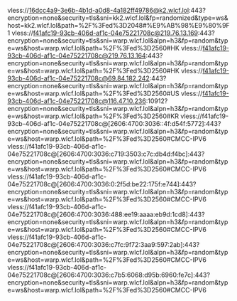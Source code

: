vless://16dcc4a9-3e6b-4b1d-a0d8-4a182ff49786@k2.wlcf.lol:443?encryption=none&security=tls&sni=kk2.wlcf.lol&fp=randomized&type=ws&host=kk2.wlcf.lol&path=%2F%3Fed%3D2048#%E9%AB%98%E9%80%9F1
vless://f41afc19-93cb-406d-af1c-04e75221708c@219.76.13.169:443?encryption=none&security=tls&sni=warp.wlcf.lol&alpn=h3&fp=random&type=ws&host=warp.wlcf.lol&path=%2F%3Fed%3D2560#HK
vless://f41afc19-93cb-406d-af1c-04e75221708c@219.76.13.164:443?encryption=none&security=tls&sni=warp.wlcf.lol&alpn=h3&fp=random&type=ws&host=warp.wlcf.lol&path=%2F%3Fed%3D2560#HK
vless://f41afc19-93cb-406d-af1c-04e75221708c@69.84.182.242:443?encryption=none&security=tls&sni=warp.wlcf.lol&alpn=h3&fp=random&type=ws&host=warp.wlcf.lol&path=%2F%3Fed%3D2560#US
vless://f41afc19-93cb-406d-af1c-04e75221708c@116.47.10.236:10912?encryption=none&security=tls&sni=warp.wlcf.lol&alpn=h3&fp=random&type=ws&host=warp.wlcf.lol&path=%2F%3Fed%3D2560#KR
vless://f41afc19-93cb-406d-af1c-04e75221708c@[2606:4700:3036::4f:d54f:5772]:443?encryption=none&security=tls&sni=warp.wlcf.lol&alpn=h3&fp=random&type=ws&host=warp.wlcf.lol&path=%2F%3Fed%3D2560#CMCC-IPV6
vless://f41afc19-93cb-406d-af1c-04e75221708c@[2606:4700:3036:c719:3503:c7c:db4d:f4bc]:443?encryption=none&security=tls&sni=warp.wlcf.lol&alpn=h3&fp=random&type=ws&host=warp.wlcf.lol&path=%2F%3Fed%3D2560#CMCC-IPV6
vless://f41afc19-93cb-406d-af1c-04e75221708c@[2606:4700:3036:0:2f5d:be22:175f:e744]:443?encryption=none&security=tls&sni=warp.wlcf.lol&alpn=h3&fp=random&type=ws&host=warp.wlcf.lol&path=%2F%3Fed%3D2560#CMCC-IPV6
vless://f41afc19-93cb-406d-af1c-04e75221708c@[2606:4700:3036:488:ee19:aaaa:eb9d:1cd8]:443?encryption=none&security=tls&sni=warp.wlcf.lol&alpn=h3&fp=random&type=ws&host=warp.wlcf.lol&path=%2F%3Fed%3D2560#CMCC-IPV6
vless://f41afc19-93cb-406d-af1c-04e75221708c@[2606:4700:3036:c7fc:9f72:3aa9:597:2ab]:443?encryption=none&security=tls&sni=warp.wlcf.lol&alpn=h3&fp=random&type=ws&host=warp.wlcf.lol&path=%2F%3Fed%3D2560#CMCC-IPV6
vless://f41afc19-93cb-406d-af1c-04e75221708c@[2606:4700:3036:c7b5:6068:d95b:6960:fe7c]:443?encryption=none&security=tls&sni=warp.wlcf.lol&alpn=h3&fp=random&type=ws&host=warp.wlcf.lol&path=%2F%3Fed%3D2560#CMCC-IPV6
